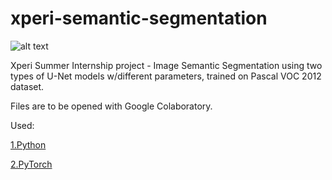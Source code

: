 # xperi-semantic-segmentation

![alt text](https://cdn-images-1.medium.com/fit/t/1600/480/0*v_KWTZcaAw-DRxmv.png)

Xperi Summer Internship project - Image Semantic Segmentation using two types of U-Net models w/different parameters, trained on Pascal VOC 2012 dataset.

Files are to be opened with Google Colaboratory.

Used:

[1.Python](https://www.python.org/)

[2.PyTorch](https://pytorch.org/get-started/locally/)




